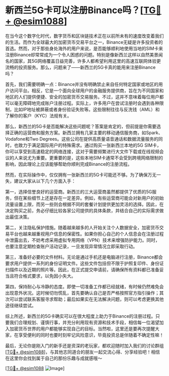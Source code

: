 # 新西兰5G卡可以注册Binance吗？[[TG💪+ @esim1088](https://t.me/s/esim1088)]

在当今这个数字化时代，数字货币和区块链技术正在以前所未有的速度改变着我们的生活。而作为全球最大的加密货币交易平台之一，Binance无疑是许多投资者的首选。然而，对于那些身处海外的用户来说，是否能够顺利地使用当地的SIM卡来注册Binance却常常成为一个令人困惑的问题。特别是像新西兰这样以自然美景闻名的国家，其5G网络覆盖日益完善，许多人都希望利用这里的高速互联网体验更流畅的投资服务。那么，问题来了——新西兰的5G卡真的能用来注册Binance吗？

首先，我们需要明确一点：Binance并没有明确禁止来自任何特定国家或地区的用户访问平台。相反，它是一个面向全球用户的金融服务提供商，旨在为不同国家和地区的人们提供便捷、安全的加密货币交易服务。不过，这并不意味着每位用户都可以毫无障碍地完成账户注册过程。实际上，许多用户在尝试注册时会遇到各种限制，比如IP地址被屏蔽或者身份验证失败等。这些限制往往与反洗钱（AML）和了解你的客户（KYC）法规有关。

那么，新西兰的5G卡是否能解决这些问题呢？答案是肯定的，但前提是你需要选择正确的运营商和服务方案。新西兰拥有几家主要的移动通信服务商，如Spark、Vodafone和Two Degrees。这些公司在提供高质量语音通话和数据流量服务的同时，也致力于满足国际用户的特殊需求。通过购买一张新西兰本地的5G SIM卡，你可以享受到高速稳定的网络连接，这对于需要频繁进行大文件下载或在线视频会议的人来说尤为重要。更重要的是，这些本地SIM卡通常不会受到跨境网络限制的影响，因此理论上应该能够帮助你顺利完成Binance的注册流程。

然而，在实际操作中，仅仅拥有一张新西兰的5G卡可能还不够。为了确保万无一失，建议大家从以下几个方面入手：

第一，选择信誉良好的运营商。新西兰的三大运营商虽然都提供了优质的5G服务，但在某些细节上还是存在一定差异。例如，有些运营商可能会对新用户的初始流量设置上限，而另一些则会根据不同的套餐计划提供更加灵活的选择。因此，在决定购买之前，务必仔细比较各家公司提供的具体条款，并结合自己的实际需求做出最佳决策。

第二，关注隐私保护措施。随着越来越多的人开始关注个人数据安全，加密货币交易平台也越来越重视用户信息的保密性。如果你担心自己的个人信息会在注册过程中泄露出去，不妨考虑采用虚拟专用网络（VPN）技术来增强防护能力。同时，也要注意定期检查账户活动记录，一旦发现异常情况立即采取行动。

第三，准备好必要的文件材料。无论是通过手机还是电脑进行注册，Binance都会要求用户提供一系列的身份证明文件。这些文件包括但不限于护照复印件、身份证扫描件以及近期的照片等。因此，在正式提交申请前，请确保所有资料都已准备妥当且符合格式要求，以免因小失大。

第四，保持耐心与冷静的态度。即使一切准备工作都已经就绪，有时候仍然难免会出现意外状况。这时候切勿慌乱，首先要确认自己是否严格按照官方指引操作；其次可以尝试联系客服寻求帮助；最后如果实在无法解决问题，则可以考虑更换其他途径继续尝试。

综上所述，新西兰的5G卡确实可以在很大程度上助力于Binance的注册过程。只要我们合理规划、谨慎行事，并充分利用现有资源和技术手段，相信每一位渴望加入加密货币世界的用户都能够实现自己的目标。当然啦，这里还是要再次提醒大家，在享受便利的同时也要时刻牢记风险意识，毕竟投资总是伴随着不确定性嘛！

最后，无论你是刚入门的新手还是资深的老玩家，都欢迎随时加入我们的讨论群组[[TG💪+ @esim1088](https://t.me/s/esim1088)]，与其他志同道合的朋友一起交流心得、分享经验吧！相信在这里你会找到属于自己的那份乐趣与成就感哦～

[[TG💪+ @esim1088](https://t.me/s/esim1088) ![Image](https://i.postimg.cc/4NQfJmqS/Snipaste-2025-05-13-00-14-12.png)]